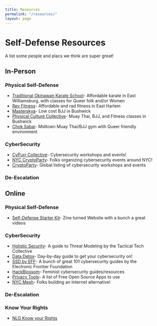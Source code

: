 ```yaml
---
title: Resources
permalink: "/resources/"
layout: page
---
```


# Self-Defense Resources

A list some people and placs we think are super great!

## In-Person

### Physical Self-Defense
* [Traditional Okinawan Karate School](http://www.tokarate.com/)- Affordable karate in East Williamsburg, with classes for Queer folk and/or Women      
* [Rev Fitness](http://www.revolutionaryfitness.org/)- Affordable and rad fitness in East Harlem
* [Masterskya](http://masterskya.com/)- Low cost BJJ in Bushwick
* [Physical Culture Collective](http://www.physicalculturecollective.com/)- Muay Thai, BJJ, and Fitness classes in Bushwick
* [Chok Sabai](http://choksabaigym.com/)- Midtown Muay Thai/BJJ gym with Queer friendly environment

### CyberSecurity
* [CyPurr Collective](https://www.facebook.com/cypurr/)- Cybersecurity workshops and events!
* [NYC CryptoParty](https://www.meetup.com/New-York-Cryptoparty-Network/?_cookie-check=qWDtBFUHlownGc-E)- Folks organizing cybersecurity events around NYC!
* [CryptoParty](https://www.cryptoparty.in/)- Global listing of cybersecurity workshops and events

### De-Escalation

## Online

### Physical Self-Defense
* [Self-Defense Starter Kit](https://www.selfdefensestarterkit.com)- Zine turned Website with a bunch a great videos

### CyberSecurity
* [Holistic Security](https://holistic-security.tacticaltech.org/)- A guide to Threat Modeling by the Tactical Tech Collective
* [Data Detox](https://datadetox.myshadow.org/detox)- Day-by-day guide to get your cybersecurity on!
* [SSD by EFF](https://ssd.eff.org/en)- A bunch of great 101 cybersecurity guides by the Electronic Frontier Foundation
* [HackBlossom](https://hackblossom.org/)- Feminist cybersecurity guides/resources
* [Privacy Tools](https://www.privacytools.io/)- A list of Free Open Source Apps to use
* [NYC Mesh](https://nycmesh.net/)- Folks building an Internet alternative!

### De-Escalation

### Know Your Rights
* [NLG Know your Rights](https://www.nlg.org/know-your-rights/)


            
    
